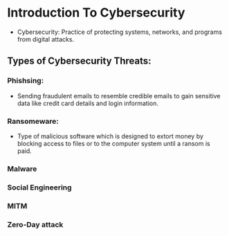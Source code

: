 # Introduction To Cybersecurity
- Cybersecurity: Practice of protecting systems, networks, and programs from digital attacks.
## Types of Cybersecurity Threats:
### Phishsing: 
- Sending fraudulent emails to resemble credible emails to gain sensitive data like credit card details and login information.
### Ransomeware:
- Type of malicious software which is designed to extort money by blocking access to files or to the computer system until a ransom is paid.
### Malware 
### Social Engineering
### MITM
### Zero-Day attack
